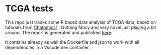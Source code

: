 # TCGA tests

This repo just tracks some R based data analysis of TCGA data, based on tutorials from [Chatomics1](https://divingintogeneticsandgenomics.com/post/pca-tcga/) .
Nothing fancy and very novel just playing a bit around.
The report is generated and published [here](explore1.md)

It contains already as well the Dockerfile and json to work with all dependencies in a Vscode dev container.